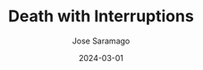 ---
title: "Death with Interruptions"
author: "Jose Saramago"
date: 2024-03-01
star_rating: 2
books/tags:
    - "fiction"
---
